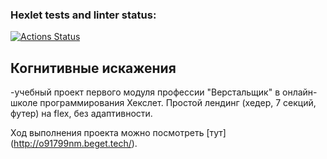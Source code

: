 ### Hexlet tests and linter status:
[![Actions Status](https://github.com/NickRyabinin/layout-designer-project-58/actions/workflows/hexlet-check.yml/badge.svg)](https://github.com/NickRyabinin/layout-designer-project-58/actions)

## Когнитивные искажения

-учебный проект первого модуля профессии "Верстальщик" в онлайн-школе программирования Хекслет.
Простой лендинг (хедер, 7 секций, футер) на flex, без адаптивности.

Ход выполнения проекта можно посмотреть [тут] (http://o91799nm.beget.tech/).
